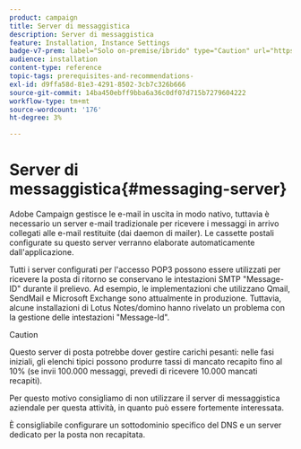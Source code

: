 ```yaml
---
product: campaign
title: Server di messaggistica
description: Server di messaggistica
feature: Installation, Instance Settings
badge-v7-prem: label="Solo on-premise/ibrido" type="Caution" url="https://experienceleague.adobe.com/docs/campaign-classic/using/installing-campaign-classic/architecture-and-hosting-models/hosting-models-lp/hosting-models.html?lang=it" tooltip="Applicabile solo alle distribuzioni on-premise e ibride"
audience: installation
content-type: reference
topic-tags: prerequisites-and-recommendations-
exl-id: d9ffa58d-81e3-4291-8502-3cb7c326b666
source-git-commit: 14ba450ebff9bba6a36c0df07d715b7279604222
workflow-type: tm+mt
source-wordcount: '176'
ht-degree: 3%

---
```


# Server di messaggistica{#messaging-server}



Adobe Campaign gestisce le e-mail in uscita in modo nativo, tuttavia è necessario un server e-mail tradizionale per ricevere i messaggi in arrivo collegati alle e-mail restituite (dai daemon di mailer). Le cassette postali configurate su questo server verranno elaborate automaticamente dall&#39;applicazione.

Tutti i server configurati per l&#39;accesso POP3 possono essere utilizzati per ricevere la posta di ritorno se conservano le intestazioni SMTP &quot;Message-ID&quot; durante il prelievo. Ad esempio, le implementazioni che utilizzano Qmail, SendMail e Microsoft Exchange sono attualmente in produzione. Tuttavia, alcune installazioni di Lotus Notes/domino hanno rivelato un problema con la gestione delle intestazioni &quot;Message-Id&quot;.

>[!CAUTION]
>
>Questo server di posta potrebbe dover gestire carichi pesanti: nelle fasi iniziali, gli elenchi tipici possono produrre tassi di mancato recapito fino al 10% (se invii 100.000 messaggi, prevedi di ricevere 10.000 mancati recapiti).
>
>Per questo motivo consigliamo di non utilizzare il server di messaggistica aziendale per questa attività, in quanto può essere fortemente interessata.
>
>È consigliabile configurare un sottodominio specifico del DNS e un server dedicato per la posta non recapitata.
